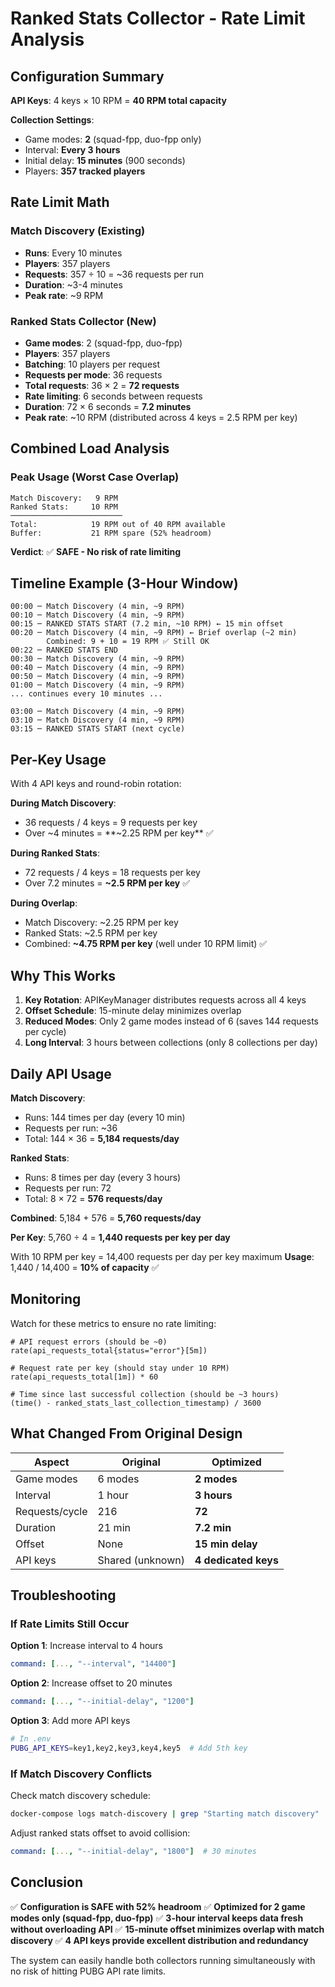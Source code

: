 # Ranked Stats Collector - Rate Limit Analysis

## Configuration Summary

**API Keys**: 4 keys × 10 RPM = **40 RPM total capacity**

**Collection Settings**:
- Game modes: **2** (squad-fpp, duo-fpp only)
- Interval: **Every 3 hours**
- Initial delay: **15 minutes** (900 seconds)
- Players: **357 tracked players**

## Rate Limit Math

### Match Discovery (Existing)
- **Runs**: Every 10 minutes
- **Players**: 357 players
- **Requests**: 357 ÷ 10 = ~36 requests per run
- **Duration**: ~3-4 minutes
- **Peak rate**: ~9 RPM

### Ranked Stats Collector (New)
- **Game modes**: 2 (squad-fpp, duo-fpp)
- **Players**: 357 players
- **Batching**: 10 players per request
- **Requests per mode**: 36 requests
- **Total requests**: 36 × 2 = **72 requests**
- **Rate limiting**: 6 seconds between requests
- **Duration**: 72 × 6 seconds = **7.2 minutes**
- **Peak rate**: ~10 RPM (distributed across 4 keys = 2.5 RPM per key)

## Combined Load Analysis

### Peak Usage (Worst Case Overlap)
```
Match Discovery:   9 RPM
Ranked Stats:     10 RPM
─────────────────────────
Total:            19 RPM out of 40 RPM available
Buffer:           21 RPM spare (52% headroom)
```

**Verdict**: ✅ **SAFE - No risk of rate limiting**

## Timeline Example (3-Hour Window)

```
00:00 ─ Match Discovery (4 min, ~9 RPM)
00:10 ─ Match Discovery (4 min, ~9 RPM)
00:15 ─ RANKED STATS START (7.2 min, ~10 RPM) ← 15 min offset
00:20 ─ Match Discovery (4 min, ~9 RPM) ← Brief overlap (~2 min)
        Combined: 9 + 10 = 19 RPM ✅ Still OK
00:22 ─ RANKED STATS END
00:30 ─ Match Discovery (4 min, ~9 RPM)
00:40 ─ Match Discovery (4 min, ~9 RPM)
00:50 ─ Match Discovery (4 min, ~9 RPM)
01:00 ─ Match Discovery (4 min, ~9 RPM)
... continues every 10 minutes ...

03:00 ─ Match Discovery (4 min, ~9 RPM)
03:10 ─ Match Discovery (4 min, ~9 RPM)
03:15 ─ RANKED STATS START (next cycle)
```

## Per-Key Usage

With 4 API keys and round-robin rotation:

**During Match Discovery**:
- 36 requests / 4 keys = 9 requests per key
- Over ~4 minutes = **~2.25 RPM per key** ✅

**During Ranked Stats**:
- 72 requests / 4 keys = 18 requests per key
- Over 7.2 minutes = **~2.5 RPM per key** ✅

**During Overlap**:
- Match Discovery: ~2.25 RPM per key
- Ranked Stats: ~2.5 RPM per key
- Combined: **~4.75 RPM per key** (well under 10 RPM limit) ✅

## Why This Works

1. **Key Rotation**: APIKeyManager distributes requests across all 4 keys
2. **Offset Schedule**: 15-minute delay minimizes overlap
3. **Reduced Modes**: Only 2 game modes instead of 6 (saves 144 requests per cycle)
4. **Long Interval**: 3 hours between collections (only 8 collections per day)

## Daily API Usage

**Match Discovery**:
- Runs: 144 times per day (every 10 min)
- Requests per run: ~36
- Total: 144 × 36 = **5,184 requests/day**

**Ranked Stats**:
- Runs: 8 times per day (every 3 hours)
- Requests per run: 72
- Total: 8 × 72 = **576 requests/day**

**Combined**: 5,184 + 576 = **5,760 requests/day**

**Per Key**: 5,760 ÷ 4 = **1,440 requests per key per day**

With 10 RPM per key = 14,400 requests per day per key maximum
**Usage**: 1,440 / 14,400 = **10% of capacity** ✅

## Monitoring

Watch for these metrics to ensure no rate limiting:

```promql
# API request errors (should be ~0)
rate(api_requests_total{status="error"}[5m])

# Request rate per key (should stay under 10 RPM)
rate(api_requests_total[1m]) * 60

# Time since last successful collection (should be ~3 hours)
(time() - ranked_stats_last_collection_timestamp) / 3600
```

## What Changed From Original Design

| Aspect | Original | Optimized |
|--------|----------|-----------|
| Game modes | 6 modes | **2 modes** |
| Interval | 1 hour | **3 hours** |
| Requests/cycle | 216 | **72** |
| Duration | 21 min | **7.2 min** |
| Offset | None | **15 min delay** |
| API keys | Shared (unknown) | **4 dedicated keys** |

## Troubleshooting

### If Rate Limits Still Occur

**Option 1**: Increase interval to 4 hours
```yaml
command: [..., "--interval", "14400"]
```

**Option 2**: Increase offset to 20 minutes
```yaml
command: [..., "--initial-delay", "1200"]
```

**Option 3**: Add more API keys
```bash
# In .env
PUBG_API_KEYS=key1,key2,key3,key4,key5  # Add 5th key
```

### If Match Discovery Conflicts

Check match discovery schedule:
```bash
docker-compose logs match-discovery | grep "Starting match discovery"
```

Adjust ranked stats offset to avoid collision:
```yaml
command: [..., "--initial-delay", "1800"]  # 30 minutes
```

## Conclusion

✅ **Configuration is SAFE with 52% headroom**
✅ **Optimized for 2 game modes only (squad-fpp, duo-fpp)**
✅ **3-hour interval keeps data fresh without overloading API**
✅ **15-minute offset minimizes overlap with match discovery**
✅ **4 API keys provide excellent distribution and redundancy**

The system can easily handle both collectors running simultaneously with no risk of hitting PUBG API rate limits.
